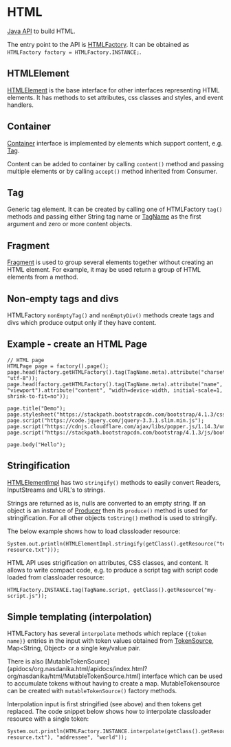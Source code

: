 # HTML

[Java API](apidocs/org.nasdanika.html/apidocs/index.html) to build HTML.

The entry point to the API is [HTMLFactory](apidocs/org.nasdanika.html/apidocs/index.html?org/nasdanika/html/HTMLFactory.html).
It can be obtained as ``HTMLFactory factory = HTMLFactory.INSTANCE;``.

## HTMLElement

[HTMLElement](apidocs/org.nasdanika.html/apidocs/index.html?org/nasdanika/html/HTMLElement.html) is the base interface for other interfaces representing HTML elements. 
It has methods to set attributes, css classes and styles, and event handlers.

## Container  

[Container](apidocs/org.nasdanika.html/apidocs/index.html?org/nasdanika/html/Container.html) interface is implemented by elements which support content, e.g. 
[Tag](apidocs/org.nasdanika.html/apidocs/index.html?org/nasdanika/html/Tag.html). 

Content can be added to container by calling ``content()`` method and passing multiple elements or by calling ``accept()`` method inherited from Consumer.

## Tag  

Generic tag element. It can be created by calling one of HTMLFactory ``tag()`` methods and passing either String tag name or [TagName](apidocs/org.nasdanika.html/apidocs/index.html?org/nasdanika/html/TagName.html) as the first argument and zero or more content objects.

## Fragment  

[Fragment](apidocs/org.nasdanika.html/apidocs/index.html?org/nasdanika/html/Fragment.html) is used to group several elements together without creating
an HTML element. For example, it may be used return a group of HTML elements from a method.

## Non-empty tags and divs  

HTMLFactory ``nonEmptyTag()`` and ``nonEmptyDiv()`` methods create tags and divs which produce output only if they have content.

## Example - create an HTML Page

```
// HTML page
HTMLPage page = factory().page();
page.head(factory.getHTMLFactory().tag(TagName.meta).attribute("charset", "utf-8"));
page.head(factory.getHTMLFactory().tag(TagName.meta).attribute("name", "viewport").attribute("content", "width=device-width, initial-scale=1, shrink-to-fit=no"));
		
page.title("Demo");
page.stylesheet("https://stackpath.bootstrapcdn.com/bootstrap/4.1.3/css/bootstrap.min.css");
page.script("https://code.jquery.com/jquery-3.3.1.slim.min.js");
page.script("https://cdnjs.cloudflare.com/ajax/libs/popper.js/1.14.3/umd/popper.min.js");
page.script("https://stackpath.bootstrapcdn.com/bootstrap/4.1.3/js/bootstrap.min.js");
		
page.body("Hello");
```

## Stringification

[HTMLElementImpl](apidocs/org.nasdanika.html/apidocs/index.html?org/nasdanika/html/impl/HTMLElementImpl.html) has two ``stringify()`` methods to easily convert Readers, InputStreams and URL's to strings. 

Strings are returned as is, nulls are converted to an empty string. 
If an object is an instance of [Producer](apidocs/org.nasdanika.html/apidocs/index.html?org/nasdanika/html/Producer.html) then its ``produce()`` method is used for stringification.
For all other objects ``toString()`` method is used to stringify.

The below example shows how to load classloader resource:

```
System.out.println(HTMLElementImpl.stringify(getClass().getResource("test-resource.txt")));
```

HTML API uses strigification on attributes, CSS classes, and content. It allows to write compact code, e.g. to produce a script tag with script code loaded from classloader resource:

```
HTMLFactory.INSTANCE.tag(TagName.script, getClass().getResource("my-script.js"));
``` 

## Simple templating (interpolation)

HTMLFactory has several ``interpolate`` methods which replace ``{{token name}}`` entries in the input with token values obtained from [TokenSource](apidocs/org.nasdanika.html/apidocs/index.html?org/nasdanika/html/TokenSource.html), Map<String, Object> or a single key/value pair.


There is also [MutableTokenSource](apidocs/org.nasdanika.html/apidocs/index.html?org/nasdanika/html/MutableTokenSource.html] interface which can be used to accumulate tokens without having to create a map. 
MutableTokensource can be created with ``mutableTokenSource()`` factory methods.

Interpolation input is first stringified (see above) and then tokens get replaced.
The code snippet below shows how to interpolate classloader resource with a single token:

```
System.out.println(HTMLFactory.INSTANCE.interpolate(getClass().getResource("test-resource.txt"), "addressee", "world"));		
```   